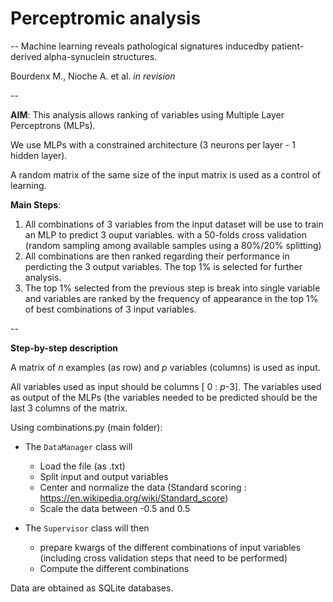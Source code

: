 # Perceptromic analysis
--
Machine learning reveals pathological signatures inducedby patient-derived alpha-synuclein structures. 

Bourdenx M., Nioche A. et al. *in revision*

--

**AIM**: This analysis allows ranking of variables using Multiple Layer Perceptrons (MLPs). 

We use MLPs with a constrained architecture (3 neurons per layer - 1 hidden layer). 

A random matrix of the same size of the input matrix is used as a control of learning.

**Main Steps**: 

1. All combinations of 3 variables from the input dataset will be use to train an MLP to predict 3 ouput variables. with a 50-folds cross validation (random sampling among available samples using a 80%/20% splitting) 
2. All combinations are then ranked regarding their performance in perdicting the 3 output variables. The top 1% is selected for further analysis.
3. The top 1% selected from the previous step is break into single variable and variables are ranked by the frequency of appearance in the top 1% of best combinations of 3 input variables. 

-- 

**Step-by-step description**

A matrix of *n* examples (as row) and *p* variables (columns) is used as input. 

All variables used as input should be columns [ 0 : *p*-3]. The variables used as output of the MLPs (the variables needed to be predicted should be the last 3 columns of the matrix. 

Using combinations.py (main folder): 

* The ``DataManager`` class will
	* Load the file (as .txt)
	* Split input and output variables
	* Center and normalize the data (Standard scoring : https://en.wikipedia.org/wiki/Standard_score)
	* Scale the data between -0.5 and 0.5

* The ``Supervisor`` class will then
	* prepare kwargs of the different combinations of input variables (including cross validation steps that need to be performed)
	* Compute the different combinations

Data are obtained as SQLite databases.